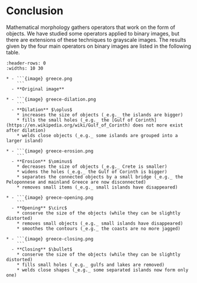 # Conclusion


Mathematical morphology gathers operators that work on the form of objects.
We have studied some operators applied to binary images, but there are extensions of these techniques to grayscale images.
The results given by the four main operators on binary images are listed in the following table.

````{list-table}
:header-rows: 0
:widths: 10 30

* - ```{image} greece.png
    ```
  - **Original image**

* - ```{image} greece-dilation.png
    ```
  - **Dilation** $\oplus$
    * increases the size of objects (_e.g._ the islands are bigger)
    * fills the small holes (_e.g._ the [Gulf of Corinth](https://en.wikipedia.org/wiki/Gulf_of_Corinth) does not more exist after dilation)
    * welds close objects (_e.g._ some islands are grouped into a larger island)

* - ```{image} greece-erosion.png
    ```
  - **Erosion** $\ominus$
    * decreases the size of objects (_e.g._ Crete is smaller)
    * widens the holes (_e.g._ the Gulf of Corinth is bigger)
    * separates the connected objects by a small bridge (_e.g._ the Peloponnese and mainland Greece are now disconnected)
    * removes small items (_e.g._ small islands have disappeared)

* - ```{image} greece-opening.png
    ```
  - **Opening** $\circ$
    * conserve the size of the objects (while they can be slightly distorted)
    * removes small objects (_e.g._ small islands have disappeared)
    * smoothes the contours (_e.g._ the coasts are no more jagged)

* - ```{image} greece-closing.png
    ```
  - **Closing** $\bullet$
    * conserve the size of the objects (while they can be slightly distorted)
    * fills small holes (_e.g._ gulfs and lakes are removed)
    * welds close shapes (_e.g._ some separated islands now form only one)
````